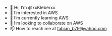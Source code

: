 - 👋 Hi, I’m @xxKleberxx
- 👀 I’m interested in AWS
- 🌱 I’m currently learning AWS
- 💞️ I’m looking to collaborate on AWS
- 📫 How to reach me at fabian_b79@yahoo.com

<!---
xxKleberxx/xxKleberxx is a ✨ special ✨ repository because its `README.md` (this file) appears on your GitHub profile.
You can click the Preview link to take a look at your changes.
--->
